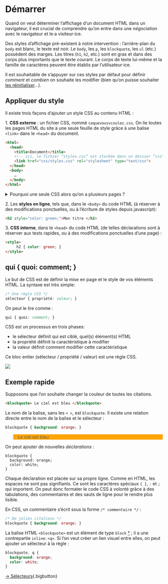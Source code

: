 
# Démarrer

Quand on veut déterminer l’affichage d’un document HTML dans un navigateur, il est crucial de comprendre qu’on entre dans une _négociation_ avec le navigateur et le⋅a visiteur⋅ice.

Des styles d’affichage pré-existent à notre intervention : l’arrière-plan du `body` est blanc, le texte est noir. Le `body`, les `p`, les `blockquote`, les `ul` (etc.) possèdent des marges. Les titres (`h1`, `h2`, etc.) sont en gras et dans des corps plus importants que le texte courant. Le corps de texte lui-même et la famille de caractères peuvent être établis par l’utilisateur⋅ice.

Il est souhaitable de s’appuyer sur ces styles par défaut pour définir _comment_ et _combien_ on souhaite les modifier (bien qu’on puisse souhaiter [les réinitialiser](../reset/)…).


## Appliquer du style
Il existe trois façons d’ajouter un style CSS au contenu HTML :


1\. **CSS externe** : un fichier CSS, nommé `cequevousvcoulez.css`. On lie toutes les pages HTML du site à une seule feuille de style grâce à une balise `<link>` dans le `<head>` du document.
```html
<html>
  <head>
    <title>Document</title>
    <!-- ici, le fichier “styles.css” est stockée dans un dossier “css” -->
    <link href="css/styles.css" rel="stylesheet" type="text/css">
  </head>
  <body>
    …
  </body>
</html>
```

<details markdown=1>

<summary>Pourquoi une seule CSS alors qu’on a plusieurs pages ?</summary>

<div markdown=1>
Un seul fichier CSS est généralement suffisant pour l’ensemble d’un site web. Toute modification formelle est ainsi répliquée sur toutes les pages, et on conserve une homogénéité sur l’ensemble du site. 

Pour distinguer des éléments selon les pages dans lesquelles ils se trouvent, on utilise des `class`. Voir [les sélecteurs](../selectors/#class).

Il est nénamoins possible d’intégrer plusieurs fichiers CSS à une page :

```html
<link href="css/fonts.css" rel="stylesheet" type="text/css">
<link href="css/styles.css" rel="stylesheet" type="text/css">
<link href="css/accueil.css" rel="stylesheet" type="text/css">
```

</div>

</details>

2\. Les **styles en ligne**, tels que, dans le `<body>` du code HTML (à réserver à des modifications ponctuelles, ou à l’écriture de styles depuis javascript):
```html
<h2 style="color: green;">Mon titre </h2>
```

3\. **CSS interne**, dans le `<head>` du code HTML (de telles déclarations sont à réserver aux tests rapides, ou à des modifications ponctuelles d’une page) :
```html
<style>
     h2 { color: green; }
</style>
```



## qui { quoi: comment; }

Le but de CSS est de définir la mise en page et le style de vos éléments HTML. La syntaxe est très simple:
```css
/* Une règle CSS */
sélecteur { propriété: valeur; }
```
On peut le lire comme :
```css
qui { quoi: comment; }
```

CSS est un processus en trois phases:

* le sélecteur définit qui est ciblé, quel(s) élément(s) HTML
* la propriété définit la caractéristique à modifier
* la valeur définit comment modifier cette caractéristique

Ce bloc entier (sélecteur / propriété / valeur) est une règle CSS.

![](/web/assets/img/css-intro-syntaxe.png)

## Exemple rapide

Supposons que l’on souhaite changer la couleur de toutes les citations.
```html
<blockquote> Le ciel est bleu </blockquote>
```

Le nom de la balise, sans les `< >`, est `blockquote`. Il existe une relation directe entre le nom de la balise et le sélecteur :
```css
blockquote { background: orange; }
```
<style>blockquote { background: orange; }</style>
<blockquote> Le ciel est bleu </blockquote>

On peut ajouter de nouvelles *déclarations* :
```
blockquote {
  background: orange;
  color: white;
}
```

Chaque déclaration est placée sur sa propre ligne. Comme en HTML, les espaces ne sont pas signifiants. Ce sont les caractères spéciaux `{ }`, `:` et `;` qui importent. On peut donc formater le code CSS à volonté grâce à des tabulations, des commentaires et des sauts de ligne pour le rendre plus lisible.

En CSS, un commentaire s’écrit sous la forme `/* commentaire */` :
```css
/* De jolies citations */
blockquote { background: orange; }

```

La balise HTML `<blockquote>` est un élément de type `block` [*](../box/#display) ; il a une contrepartie `inline`: `<q>`. Si l’on veut créer un lien visuel entre elles, on peut ajouter un sélecteur à la règle :

```css
blockquote, q {
  background: orange;
  color: white;
}
```

[→ Sélecteurs](../selectors/){.bigbutton}
